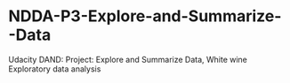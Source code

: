 # NDDA-P3-Explore-and-Summarize--Data
Udacity DAND: Project: Explore and Summarize Data, White wine Exploratory data analysis
